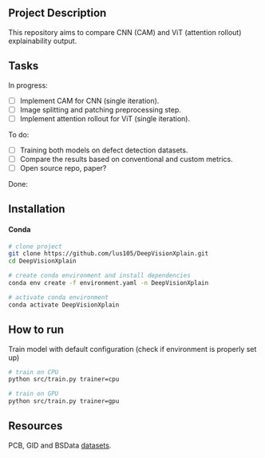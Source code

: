 ## Project Description

This repository aims to compare CNN (CAM) and ViT (attention rollout) explainability output.

## Tasks

In progress:

- [ ] Implement CAM for CNN (single iteration).
- [ ] Image splitting and patching preprocessing step.
- [ ] Implement attention rollout for ViT (single iteration).

To do:

- [ ] Training both models on defect detection datasets.
- [ ] Compare the results based on conventional and custom metrics.
- [ ] Open source repo, paper?

Done:



## Installation

#### Conda

```bash
# clone project
git clone https://github.com/lus105/DeepVisionXplain.git
cd DeepVisionXplain

# create conda environment and install dependencies
conda env create -f environment.yaml -n DeepVisionXplain

# activate conda environment
conda activate DeepVisionXplain
```

## How to run

Train model with default configuration (check if environment is properly set up)

```bash
# train on CPU
python src/train.py trainer=cpu

# train on GPU
python src/train.py trainer=gpu
```

## Resources

PCB, GID and BSData [datasets](https://drive.google.com/drive/folders/10yYU8yl3um0c1oq6-uVjHp5ORZWXi_tQ?usp=sharing).